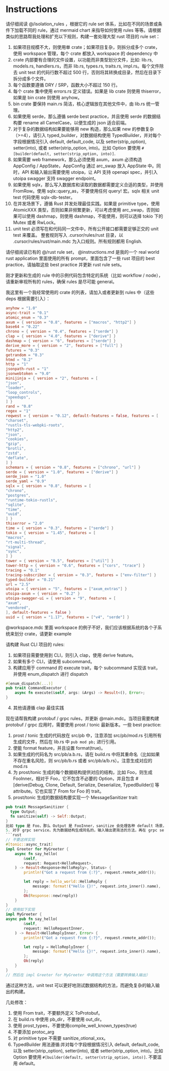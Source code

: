 # Instructions

请仔细阅读 @/isolation_rules ，根据它的 rule set 体系，比如在不同的场景或条件下加载不同的 rule，通过 mermaid chart 来指导如何使用 rules 等等。请根据类似的思路帮我处理和扩充以下规则，构建一套处理大型 rust 项目的 rule set：

1. 如果项目规模不大，则使用单 crate；如果项目复杂，则拆分成多个 crate，使用 workspace 管理，每个 crate 都放入 workspace 的 dependency 中
2. crate 内部要有合理的文件设置，以功能而非类型划分文件，比如: lib.rs, models.rs, handlers.rs，而非 lib.rs, types.rs, traits.rs, impl.rs。每个文件除去 unit test 的代码行数不超过 500 行，否则将其转换成目录，然后在目录下拆分成多个文件。
3. 每个函数要遵循 DRY / SRP，函数大小不超过 150 行。
4. 每个 crate 集中使用 errors.rs 定义错误。如果是 lib crate 则使用 thiserror，如果是 bin crate 则使用 anyhow。
5. bin crate 要保持 main.rs 简洁，核心逻辑放在其他文件中，由 lib.rs 统一管理。
6. 如果使用 serde，那么遵循 serde best practice，并且使用 serde 的数据结构要 rename all CamelCase，以便生成的 json 适合前端。
7. 对于复杂的数据结构如果要能够用 new 构造，那么如果 new 的参数复杂（>=4），请引入 typed_builder，对数据结构使用 TypedBuilder，并对每个字段根据情况引入 default, default_code, 以及 setter(strip_option), setter(into), 或者 setter(strip_option, into)。比如 Option<String> 要使用 `#[builder(default, setter(strip_option, into)]`.
8. 如果需要 web framework，那么必须使用 axum，axum 必须构造 AppConfig / AppState，AppConfig 通过 arc_swap 放入 AppState 中。同时，API 和输入输出需要使用 utoipa，让 API 支持 openapi spec，并引入 utoipa swagger 支持 swagger endpoint。
9. 如果使用 sqlx，那么写入数据库和读取的数据都需要定义合适的类型，并使用 FromRow。使用 sqlx::query_as，不要使用任何 query! 宏。sqlx 相关 unit test 代码使用 sqlx-db-tester。
10. 在并发场景下，遵循 Rust 并发处理最佳实践。如果是 primitive type，使用 AtomicXXX 类型，否则如果非频繁更新，可以考虑使用 arc_swap，否则如果可以使用 dashmap，则使用 dashmap，不能使用，则可以选择 tokio 下的 Mutex 或者 RwLock。
11. unit test 必须写在和代码同一文件中，所有公开接口都需要足够正交的 unit test 来覆盖。
整套规则写入 .cursor/rules/rust 目录，以 .cursor/rules/rust/main.mdc 为入口规则。所有规则都用 English.

请仔细阅读已有的 @/rust rule set，
@instructions.md  是我的一个 real world rust application 里面使用的所有 prompt，里面包含了一些 rust 项目的 best practice，请抽取这些 best practice 并更新 rust rule sets。

刚才更新和生成的 rule 中的示例代码包含特定的系统（比如 workflow / node），请重新审视所有的 rules，确保 rules 是尽可能 general。

我这里有一个我经常使用的 crate 的列表，请加入或者更新到 rules 中（这些 deps 根据需要引入）：

```toml
anyhow = "1.0"
async-trait = "0.1"
atomic_enum = "0.3"
axum = { version = "0.8", features = ["macros", "http2"] }
base64 = "0.22"
chrono = { version = "0.4", features = ["serde"] }
clap = { version = "4.0", features = ["derive"] }
dashmap = { version = "6", features = ["serde"] }
derive_more = { version = "2", features = ["full"] }
futures = "0.3"
getrandom = "0.3"
htmd = "0.2"
http = "1"
jsonpath-rust = "1"
jsonwebtoken = "9.0"
minijinja = { version = "2", features = [
"json",
"loader",
"loop_controls",
"speedups",
] }
rand = "0.8"
regex = "1"
reqwest = { version = "0.12", default-features = false, features = [
"charset",
"rustls-tls-webpki-roots",
"http2",
"json",
"cookies",
"gzip",
"brotli",
"zstd",
"deflate",
] }
schemars = { version = "0.8", features = ["chrono", "url"] }
serde = { version = "1.0", features = ["derive"] }
serde_json = "1.0"
serde_yaml = "0.9"
sqlx = { version = "0.8", features = [
"chrono",
"postgres",
"runtime-tokio-rustls",
"sqlite",
"time",
"uuid",
] }
thiserror = "2.0"
time = { version = "0.3", features = ["serde"] }
tokio = { version = "1.45", features = [
"macros",
"rt-multi-thread",
"signal",
"sync",
] }
tower = { version = "0.5", features = ["util"] }
tower-http = { version = "0.6", features = ["cors", "trace"] }
tracing = "0.1"
tracing-subscriber = { version = "0.3", features = ["env-filter"] }
typed-builder = "0.21"
url = "2.5"
utoipa = { version = "5", features = ["axum_extras"] }
utoipa-axum = { version = "0.2" }
utoipa-swagger-ui = { version = "9", features = [
"axum",
"vendored",
], default-features = false }
uuid = { version = "1.17", features = ["v4", "serde"] }
```

@workspace.mdc 里面 workspace 的例子不好，我们应该根据系统的各个子系统来划分 crate，请更新 example

请构建 Rust CLI 项目的 rules:

1. 如果项目需要使用到 CLI，则引入 clap，使用 derive feature。
2. 如果有多个 CLI，请使用 subcommand。
3. 构建应用于 command 的 execute trait，每个 subcommand 实现该 trait，并使用 enum_dispatch 进行 dispatch

```rust
#[enum_dispatch(...)]
pub trait CommandExecutor {
    async fn execute(&self, args: &Args) -> Result<(), Error>;
}
```

4. 其他请遵循 clap 最佳实践

现在请帮我构建 protobuf / grpc rules，并更新 @main.mdc。当项目需要构建 protobuf / grpc 应用时，需要使用 prost / tonic 最新版本。一些 best practice:

1. prost / tonic 生成的代码放在 src/pb 中，注意添加 src/pb/mod.rs 引用所有生成的文件，然后在 lib.rs 中 `pub mod pb;` 进行引用。
2. 使能 format feature，并且设置 format(true)。
2. 如果生成的代码名为 src/pb/a.b.rs，请在 build.rs 中将其重命名（比如如果不存在重名风险，则 src/pb/b.rs 或者 src/pb/a/b.rs）。注意生成对应的 mod.rs
3. 为 prost/tonic 生成的每个数据结构提供对应的结构，比如 Foo，则生成 FooInner。相对于 Foo，它不包含不必要的 Option，并且包含 #[derive(Debug, Clone, Default, Serialize, Deserialize, TypedBuilder)] 等 attribute。它也实现了 From<FooInner> for Foo 的 trait。
4. prost/tonic 生成的数据结构要实现一个 MessageSanitizer trait:

```rust
pub trait MessageSanitizer {
  type Output;
  fn sanitize(self) -> Self::Output;
}
比如 type 是 Foo，那么 Output 是 FooInner，sanitize 会处理各种 default 场景，比如 Option<Bar> default 是 None，我们转换时为 FooInner 提供 BarInner 的 default 值。
5. 对于 grpc service，先为数据结构生成同名的，输入输出更简洁的方法，再在 grpc service trait 的实现中引用这些方法。比如：
```rust
// 不要这样实现
#[tonic::async_trait]
impl Greeter for MyGreeter {
    async fn say_hello(
        &self,
        request: Request<HelloRequest>,
    ) -> Result<Response<HelloReply>, Status> {
        println!("Got a request from {:?}", request.remote_addr());

        let reply = hello_world::HelloReply {
            message: format!("Hello {}!", request.into_inner().name),
        };
        Ok(Response::new(reply))
    }
}
// 使用如下实现
impl MyGreeter {
async pub fn say_hello(
        &self,
        request: HelloRequestInner,
    ) -> Result<HelloReplyInner, Error> {
        println!("Got a request from {:?}", request.remote_addr());

        let reply = HelloReplyInner {
            message: format!("Hello {}!", request.into_inner().name),
        };
        Ok(reply)
    }
}
// 然后在 impl Greeter for MyGreeter 中调用这个方法（需要转换输入输出）
```

通过这种方法，unit test 可以更好地测试数据结构的方法，而避免复杂的输入输出的构建。

几处修改：

1. 使用 From trait，不要额外定义 ToProtobuf。
2. 在 build.rs 中使用 pb_dir，不要使用 out_dir。
3. 使用 prost_types，不要使用compile_well_known_types(true)
4. 不要添加 protoc_arg
5. 对 primitive type 不需要 sanitize_otional_xxx。
6. TypedBuilder 用法遵循:并对每个字段根据情况引入 default, default_code, 以及 setter(strip_option), setter(into), 或者 setter(strip_option, into)。比如 Option<String> 要使用 `#[builder(default, setter(strip_option, into)]`. 不要滥用 default。
